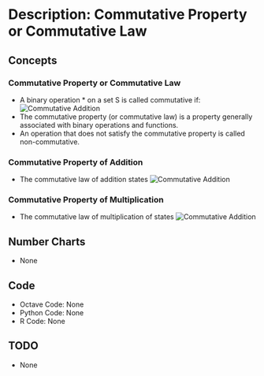 # Description: Commutative Property or Commutative Law

## Concepts
### Commutative Property or Commutative Law
- A binary operation * on a set S is called commutative if: 
![Commutative Addition](../../code/latex/images/P004_Algebra_CommutativeProperty_01.png)
- The commutative property (or commutative law) is a property generally associated with binary operations and functions.
- An operation that does not satisfy the commutative property is called non-commutative.

### Commutative Property of Addition
- The commutative law of addition states
![Commutative Addition](../../code/latex/images/P004_Algebra_CommutativeProperty_02_Addition.png)

### Commutative Property of Multiplication
- The commutative law of multiplication of states
![Commutative Addition](../../code/latex/images/P004_Algebra_CommutativeProperty_03_Multiplication.png)

## Number Charts
* None

## Code
* Octave Code: None
* Python Code: None
* R Code: None

## TODO
- None
